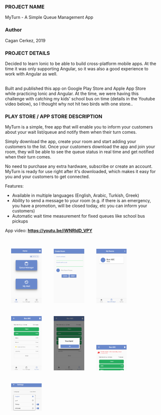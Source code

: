 <h3>PROJECT NAME</h3>
MyTurn - A Simple Queue Management App
     
<h3>Author</h3>
Cagan Cerkez, 2019

<h3>PROJECT DETAILS</h3>
Decided to learn Ionic to be able to build cross-platform mobile apps. At the time it was only supporting Angular, so it was also a good experience to work with Angular as well.<br/><br/>

Built and published this app on Google Play Store and Apple App Store while practicing Ionic and Angular. At the time, we were having this challenge with catching my kids' school bus on time (details in the Youtube video below), so I thought why not hit two birds with one stone..

<h3>PLAY STORE / APP STORE DESCRIPTION</h3>
MyTurn is a simple, free app that will enable you to inform your customers about your wait list/queue and notify them when their turn comes. 

Simply download the app, create your room and start adding your customers to the list. Once your customers download the app and join your room, they will be able to see the queue status in real time and get notified when their turn comes.

No need to purchase any extra hardware, subscribe or create an account. MyTurn is ready for use right after it's downloaded, which makes it easy for you and your customers to get connected.

Features:
- Available in multiple languages (English, Arabic, Turkish, Greek)
- Ability to send a message to your room (e.g. if there is an emergency, you have a promotion, will be closed today, etc you can inform your customers)
- Automatic wait time measurement for fixed queues like school bus pickups

App video: 
<strong>https://youtu.be/iWNRldD_VPY</strong><br/><br/>

<img src="https://github.com/Choo57/Ionic/blob/main/MyTurn%20-%20A%20simple%20queue%20management%20app/docs/1%20-%20MyTurn_Home.png" title="Home Page" width=20% height=20% hspace="20" vspace="20"/><img src="https://github.com/Choo57/Ionic/blob/main/MyTurn%20-%20A%20simple%20queue%20management%20app/docs/2%20-%20MyTurn%20-%20CreateRoom.png" title="Create Room" width=20% height=20% hspace="20" vspace="20"/><img src="https://github.com/Choo57/Ionic/blob/main/MyTurn%20-%20A%20simple%20queue%20management%20app/docs/3%20-%20MyTurn_RoomNew.png" title="New Room" width=20% height=20% hspace="20" vspace="20"/><img src="https://github.com/Choo57/Ionic/blob/main/MyTurn%20-%20A%20simple%20queue%20management%20app/docs/4%20-%20MyTurn_Wait.png" title="My Queue" width=20% height=20% hspace="20" vspace="20"/><img src="https://github.com/Choo57/Ionic/blob/main/MyTurn%20-%20A%20simple%20queue%20management%20app/docs/7%20-%20MyTurn_YourTurn.png" title="My Turn" width=20% height=20% hspace="20" vspace="20"/><img src="https://github.com/Choo57/Ionic/blob/main/MyTurn%20-%20A%20simple%20queue%20management%20app/docs/5%20-%20MyTurn_RoomMessage.png" title="Message from Admin" width=20% height=20% hspace="20" vspace="20"/><img src="https://github.com/Choo57/Ionic/blob/main/MyTurn%20-%20A%20simple%20queue%20management%20app/docs/6%20-%20MyTurn_MultiLanguage.png" title="Multilanguage" width=20% height=20% hspace="20" vspace="20"/>
